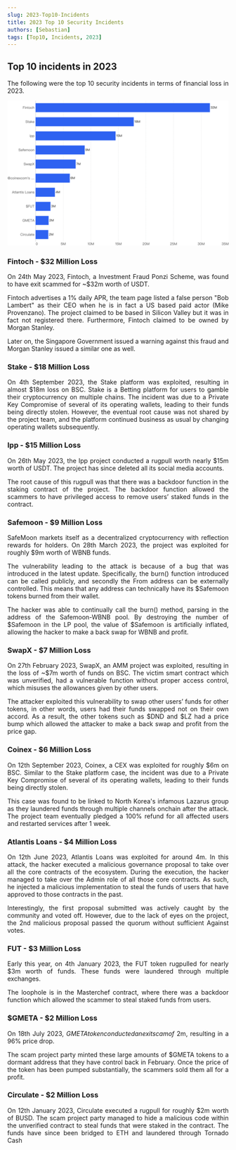 ```yaml
---
slug: 2023-Top10-Incidents
title: 2023 Top 10 Security Incidents
authors: [Sebastian]
tags: [Top10, Incidents, 2023]
---
```

<div align="justify">

## Top 10 incidents in 2023 

The following were the top 10 security incidents in terms of financial loss in 2023. 

![IMG-1](./1.png)

### Fintoch - $32 Million Loss

On 24th May 2023, Fintoch, a Investment Fraud Ponzi Scheme, was found to have exit scammed for ~$32m worth of USDT.

Fintoch advertises a 1% daily APR, the team page listed a false person "Bob Lambert" as their CEO when he is in fact a US based paid actor (Mike Provenzano). The project claimed to be based in Silicon Valley but it was in fact not registered there. Furthermore, Fintoch claimed to be owned by Morgan Stanley. 

Later on, the Singapore Government issued a warning against this fraud and Morgan Stanley issued a similar one as well.

### Stake - $18 Million Loss

On 4th September 2023, the Stake platform was exploited, resulting in almost $18m loss on BSC. Stake is a Betting platform for users to gamble their cryptocurrency on multiple chains. The incident was due to a Private Key Compromise of several of its operating wallets, leading to their funds being directly stolen. However, the eventual root cause was not shared by the project team, and the platform continued business as usual by changing operating wallets subsequently.

### Ipp - $15 Million Loss
On 26th May 2023, the Ipp project conducted a rugpull worth nearly $15m worth of USDT. The project has since deleted all its social media accounts.

The root cause of this rugpull was that there was a backdoor function in the staking contract of the project. The backdoor function allowed the scammers to have privileged access to remove users’ staked funds in the contract. 

### Safemoon - $9 Million Loss
SafeMoon markets itself as a decentralized cryptocurrency with reflection rewards for holders. On 28th March 2023, the project was exploited for roughly $9m worth of WBNB funds.

The vulnerability leading to the attack is because of a bug that was introduced in the latest update. Specifically, the burn() function introduced can be called publicly, and secondly the From address can be externally controlled. This means that any address can technically have its $Safemoon tokens burned from their wallet.

The hacker was able to continually call the burn() method, parsing in the address of the Safemoon-WBNB pool. By destroying the number of $Safemoon in the LP pool, the value of $Safemoon is artificially inflated, allowing the hacker to make a back swap for WBNB and profit. 

### SwapX - $7 Million Loss
On 27th February 2023, SwapX, an AMM project was exploited, resulting in the loss of ~$7m worth of funds on BSC. The victim smart contract which was unverified, had a vulnerable function without proper access control, which misuses the allowances given by other users.

The attacker exploited this vulnerability to swap other users’ funds for other tokens, in other words, users had their funds swapped not on their own accord. As a result, the other tokens such as $DND and $LZ had a price bump which allowed the attacker to make a back swap and profit from the price gap.

### Coinex - $6 Million Loss
On 12th September 2023, Coinex, a CEX was exploited for roughly $6m on BSC. Similar to the Stake platform case, the incident was due to a Private Key Compromise of several of its operating wallets, leading to their funds being directly stolen. 

This case was found to be linked to North Korea's infamous Lazarus group as they laundered funds through multiple channels onchain after the attack.
The project team eventually pledged a 100% refund for all affected users and restarted services after 1 week.

### Atlantis Loans - $4 Million Loss
On 12th June 2023, Atlantis Loans was exploited for around 4m. In this attack, the hacker executed a malicious governance proposal to take over all the core contracts of the ecosystem. During the execution, the hacker managed to take over the Admin role of all those core contracts. As such, he injected a malicious implementation to steal the funds of users that have approved to those contracts in the past.

Interestingly, the first proposal submitted was actively caught by the community and voted off. However, due to the lack of eyes on the project, the 2nd malicious proposal passed the quorum without sufficient Against votes.

### FUT - $3 Million Loss
Early this year, on 4th January 2023, the FUT token rugpulled for nearly $3m worth of funds. These funds were laundered through multiple exchanges.

The loophole is in the Masterchef contract, where there was a backdoor function which allowed the scammer to steal staked funds from users. 

### $GMETA - $2 Million Loss
On 18th July 2023, $GMETA token conducted an exit scam of ~$2m, resulting in a 96% price drop. 

The scam project party minted these large amounts of $GMETA tokens to a dormant address that they have control back in February. Once the price of the token has been pumped substantially, the scammers sold them all for a profit.


### Circulate - $2 Million Loss
On 12th January 2023, Circulate executed a rugpull for roughly $2m worth of BUSD. The scam project party managed to hide a malicious code within the unverified contract to steal funds that were staked in the contract. The funds have since been bridged to ETH and laundered through Tornado Cash

</div>